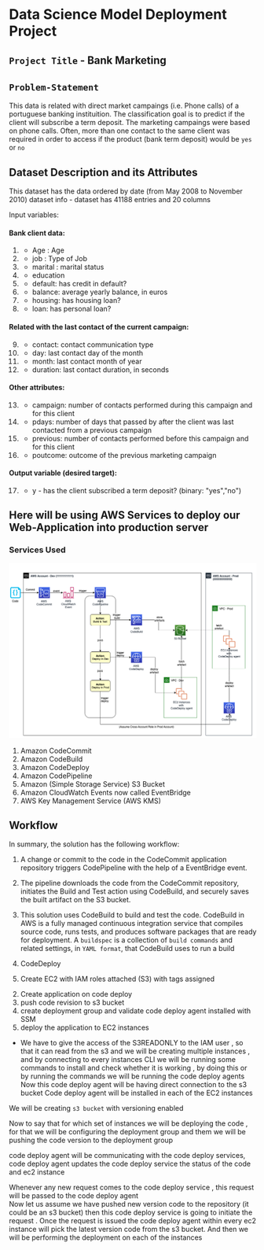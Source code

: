# Data Science Model Deployment Project

## `Project Title` - Bank Marketing

## `Problem-Statement` 
This data is related with direct market campaings (i.e. Phone calls) of a portuguese banking instituition. The classification goal is to predict if the client will subscribe a term deposit.
The marketing campaings were based on phone calls. Often, more than one contact to the same client was required in order to access if the product (bank term deposit) would be `yes` or `no`

## Dataset Description and its Attributes

This dataset has the data ordered by date (from May 2008 to November 2010)
dataset info - dataset has 41188 entries and 20 columns 

Input variables:
#### Bank client data:
1. - Age : Age
2. - job : Type of Job 
3. - marital : marital status
4. - education 
5. - default: has credit in default?
6. - balance: average yearly balance, in euros  
7. - housing: has housing loan? 
8. - loan: has personal loan? 
#### Related with the last contact of the current campaign:
9. - contact: contact communication type 
10. - day: last contact day of the month 
11. - month: last contact month of year 
12. - duration: last contact duration, in seconds 
#### Other attributes:
13. - campaign: number of contacts performed during this campaign and for this client 
14. - pdays: number of days that passed by after the client was last contacted from a previous campaign 
15. - previous: number of contacts performed before this campaign and for this client
16. - poutcome: outcome of the previous marketing campaign 

#### Output variable (desired target):
17. - y - has the client subscribed a term deposit? (binary: "yes","no")

## Here will be using AWS Services to deploy our Web-Application into production server
### Services Used 

![alt text](<src/AWS Deploy cycle.png>)

1. Amazon CodeCommit 
2. Amazon CodeBuild 
3. Amazon CodeDeploy 
4. Amazon CodePipeline 
5. Amazon (Simple Storage Service) S3 Bucket
6. Amazon CloudWatch Events now called EventBridge
7. AWS Key Management Service (AWS KMS)

## Workflow 
In summary, the solution has the following workflow:

1. A change or commit to the code in the CodeCommit application repository triggers CodePipeline with the help of a EventBridge event.
2. The pipeline downloads the code from the CodeCommit repository, initiates the Build and Test action using CodeBuild, and securely saves the built artifact on the S3 bucket.
3. This solution uses CodeBuild to build and test the code. CodeBuild in AWS is a fully managed continuous integration service that compiles source code, runs tests, and produces software packages that are ready for deployment. A `buildspec` is a collection of `build commands` and related settings, in `YAML format`, that CodeBuild uses to run a build

4. CodeDeploy 

1. Create EC2 with IAM roles attached (S3) with tags assigned 
2) Create application on code deploy 
3) push code revision to s3 bucket 
4) create deployment group and validate code deploy agent installed with SSM 
5) deploy the application to EC2 instances 

* We have to give the access of the S3READONLY to the IAM user , so that it can read from the s3 and we will be creating multiple instances , and by connecting to every instances CLI we will be running some commands to install and check whether it is working , by doing this or by running the commands we will be running the code deploy agents 
Now this code deploy agent will be having direct connection to the s3 bucket 
Code deploy agent will be installed in each of the EC2 instances 

We will be creating `s3 bucket` with versioning enabled 

Now to say that for which set of instances we will be deploying the code , for that we will be configuring the deployment group and them we will be pushing the code version to the deployment group 

code deploy agent will be communicating with the code deploy services, code deploy agent updates the code deploy service the status of the code and ec2 instance

Whenever any new request comes to the code deploy service , this request will be passed to the code deploy agent\
Now let us assume we have pushed new version code to the repository (it could be an s3 bucket) then this code deploy service is going to initiate the request . Once the request is issued the code deploy agent within every ec2 instance will pick the latest version code from the s3 bucket. And then we will be performing the deployment on each of the instances 
